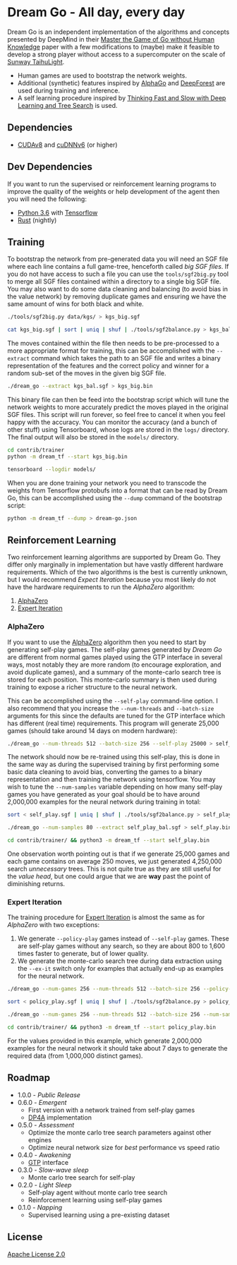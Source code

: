 # Dream Go - All day, every day

Dream Go is an independent implementation of the algorithms and concepts presented by DeepMind in their [Master the Game of Go without Human Knowledge](https://deepmind.com/documents/119/agz_unformatted_nature.pdf) paper with a few modifications to (maybe) make it feasible to develop a strong player without access to a supercomputer on the scale of [Sunway TaihuLight](https://en.wikipedia.org/wiki/Sunway_TaihuLight).

* Human games are used to bootstrap the network weights.
* Additional (synthetic) features inspired by [AlphaGo](https://storage.googleapis.com/deepmind-media/alphago/AlphaGoNaturePaper.pdf) and [DeepForest](https://arxiv.org/pdf/1511.06410.pdf) are used during training and inference.
* A self learning procedure inspired by [Thinking Fast and Slow with Deep Learning and Tree Search](https://arxiv.org/pdf/1705.08439.pdf) is used.

## Dependencies

* [CUDAv8](https://developer.nvidia.com/cuda-zone) and [cuDNNv6](https://developer.nvidia.com/cudnn) (or higher)

## Dev Dependencies

If you want to run the supervised or reinforcement learning programs to improve the quality of the weights or help development of the agent then you will need the following:

* [Python 3.6](https://www.python.org/) with [Tensorflow](https://tensorflow.org/)
* [Rust](https://www.rust-lang.org) (nightly)

## Training

To bootstrap the network from pre-generated data you will need an SGF file where each line contains a full game-tree, henceforth called *big SGF files*. If you do not have access to such a file you can use the `tools/sgf2big.py` tool to merge all SGF files contained within a directory to a single big SGF file. You may also want to do some data cleaning and balancing (to avoid bias in the value network) by removing duplicate games and ensuring we have the same amount of wins for both black and white.

```bash
./tools/sgf2big.py data/kgs/ > kgs_big.sgf
```

```bash
cat kgs_big.sgf | sort | uniq | shuf | ./tools/sgf2balance.py > kgs_bal.sgf
```

The moves contained within the file then needs to be pre-processed to a more appropriate format for training, this can be accomplished with the `--extract` command which takes the path to an SGF file and writes a binary representation of the features and the correct policy and winner for a random sub-set of the moves in the given big SGF file.

```bash
./dream_go --extract kgs_bal.sgf > kgs_big.bin
```

This binary file can then be feed into the bootstrap script which will tune the network weights to more accurately predict the moves played in the original SGF files. This script will run forever, so feel free to cancel it when you feel happy with the accuracy. You can monitor the accuracy (and a bunch of other stuff) using Tensorboard, whose logs are stored in the `logs/` directory. The final output will also be stored in the `models/` directory.

```bash
cd contrib/trainer
python -m dream_tf --start kgs_big.bin
```

```bash
tensorboard --logdir models/
```

When you are done training your network you need to transcode the weights from Tensorflow protobufs into a format that can be read by Dream Go, this can be accomplished using the `--dump` command of the bootstrap script:

```bash
python -m dream_tf --dump > dream-go.json
```

## Reinforcement Learning

Two reinforcement learning algorithms are supported by Dream Go. They differ only marginally in implementation but have vastly different hardware requirements. Which of the two algorithms is the best is currently unknown, but I would recommend _Expect Iteration_ because you most likely do not have the hardware requirements to run the _AlphaZero_ algorithm:

1. [AlphaZero](https://arxiv.org/abs/1712.01815)
1. [Expert Iteration](https://arxiv.org/abs/1705.08439)

### AlphaZero

If you want to use the [AlphaZero](https://arxiv.org/abs/1712.01815) algorithm then you need to start by generating self-play games. The self-play games generated by _Dream Go_ are different from normal games played using the GTP interface in several ways, most notably they are more random (to encourage exploration, and avoid duplicate games), and a summary of the monte-carlo search tree is stored for each position. This monte-carlo summary is then used during training to expose a richer structure to the neural network.

This can be accomplished using the `--self-play` command-line option. I also recommend that you increase the `--num-threads` and `--batch-size` arguments for this since the defaults are tuned for the GTP interface which has different (real time) requirements. This program will generate 25,000 games (should take around 14 days on modern hardware):

```bash
./dream_go --num-threads 512 --batch-size 256 --self-play 25000 > self_play.sgf
```

The network should now be re-trained using this self-play, this is done in the same way as during the supervised training by first performing some basic data cleaning to avoid bias, converting the games to a binary representation and then training the network using tensorflow. You may wish to tune the `--num-samples` variable depending on how many self-play games you have generated as your goal should be to have around 2,000,000 examples for the neural network during training in total:

```bash
sort < self_play.sgf | uniq | shuf | ./tools/sgf2balance.py > self_play_bal.sgf
```
```bash
./dream_go --num-samples 80 --extract self_play_bal.sgf > self_play.bin
```
```bash
cd contrib/trainer/ && python3 -m dream_tf --start self_play.bin
```

One observation worth pointing out is that if we generate 25,000 games and each game contains on average 250 moves, we just generated 4,250,000 search _unnecessary_ trees. This is not quite true as they are still useful for the _value head_, but one could argue that we are **way** past the point of diminishing returns.

### Expert Iteration

The training procedure for [Expert Iteration](https://arxiv.org/abs/1705.08439) is almost the same as for _AlphaZero_ with two exceptions:

1. We generate `--policy-play` games instead of `--self-play` games. These are self-play games without any search, so they are about 800 to 1,600 times faster to generate, but of lower quality.
1. We generate the monte-carlo search tree during data extraction using the `--ex-it` switch only for examples that actually end-up as examples for the neural network.

```bash
./dream_go --num-games 256 --num-threads 512 --batch-size 256 --policy-play 1000000 > policy_play.sgf
```
```bash
sort < policy_play.sgf | uniq | shuf | ./tools/sgf2balance.py > policy_play_bal.sgf
```
```bash
./dream_go --num-games 256 --num-threads 512 --batch-size 256 --num-samples 2 --extract --ex-it policy_play_bal.sgf > policy_play.bin
```
```bash
cd contrib/trainer/ && python3 -m dream_tf --start policy_play.bin
```

For the values provided in this example, which generate 2,000,000 examples for the neural network it should take about 7 days to generate the required data (from 1,000,000 distinct games).

## Roadmap

* 1.0.0 - _Public Release_
* 0.6.0 - _Emergent_
  * First version with a network trained from self-play games
  * [DP4A](https://devblogs.nvidia.com/parallelforall/mixed-precision-programming-cuda-8/) implementation
* 0.5.0 - _Assessment_
  * Optimize the monte carlo tree search parameters against other engines
  * Optimize neural network size for _best_ performance vs speed ratio
* 0.4.0 - _Awakening_
  * [GTP](http://www.lysator.liu.se/~gunnar/gtp/) interface
* 0.3.0 - _Slow-wave sleep_
  * Monte carlo tree search for self-play
* 0.2.0 - _Light Sleep_
  * Self-play agent without monte carlo tree search
  * Reinforcement learning using self-play games
* 0.1.0 - _Napping_
  * Supervised learning using a pre-existing dataset

## License

[Apache License 2.0](LICENSE)
